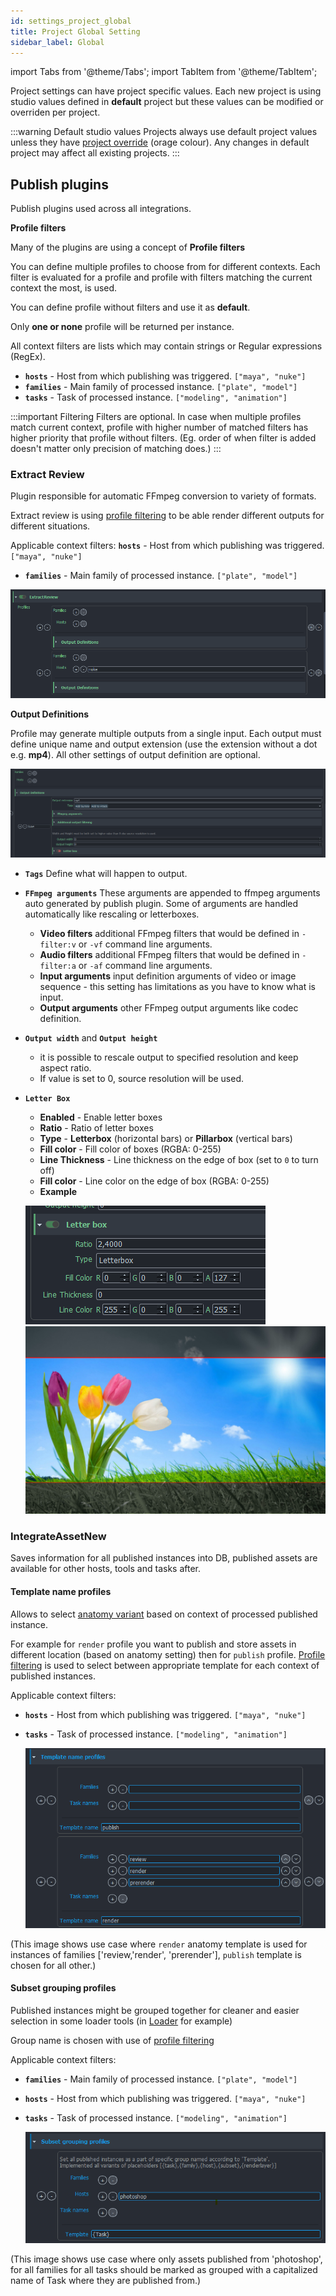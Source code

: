 ```yaml
---
id: settings_project_global
title: Project Global Setting
sidebar_label: Global
---
```


import Tabs from '@theme/Tabs';
import TabItem from '@theme/TabItem';

Project settings can have project specific values. Each new project is using studio values defined in **default** project but these values can be modified or overriden per project.

:::warning Default studio values
Projects always use default project values unless they have [project override](../admin_settings#project-overrides) (orage colour). Any changes in default project may affect all existing projects.
:::

## Publish plugins

Publish plugins used across all integrations.

**Profile filters**

Many of the plugins are using a concept of **Profile filters**

You can define multiple profiles to choose from for different contexts. Each filter is evaluated for a profile and 
profile with filters matching the current context the most, is used. 

You can define profile without filters and use it as **default**. 

Only **one or none** profile will be returned per instance.

All context filters are lists which may contain strings or Regular expressions (RegEx).
- **`hosts`** - Host from which publishing was triggered. `["maya", "nuke"]`
- **`families`** - Main family of processed instance. `["plate", "model"]`
- **`tasks`** - Task of processed instance. `["modeling", "animation"]`

:::important Filtering
Filters are optional. In case when multiple profiles match current context, profile with higher number of matched filters has higher priority that profile without filters.
(Eg. order of when filter is added doesn't matter only precision of matching does.)
:::

### Extract Review
Plugin responsible for automatic FFmpeg conversion to variety of formats.

Extract review is using [profile filtering](#profile_filters) to be able render different outputs for different situations.

Applicable context filters:
 **`hosts`** - Host from which publishing was triggered. `["maya", "nuke"]`
- **`families`** - Main family of processed instance. `["plate", "model"]`

![global_extract_review_profiles](assets/global_extract_review_profiles.png)

**Output Definitions**

Profile may generate multiple outputs from a single input. Each output must define unique name and output extension (use the extension without a dot e.g. **mp4**). All other settings of output definition are optional.

![global_extract_review_output_defs](assets/global_extract_review_output_defs.png)
- **`Tags`**
    Define what will happen to output.

- **`FFmpeg arguments`**
    These arguments are appended to ffmpeg arguments auto generated by publish plugin. Some of arguments are handled automatically like rescaling or letterboxes.
    - **Video filters** additional FFmpeg filters that would be defined in `-filter:v` or `-vf` command line arguments.
    - **Audio filters** additional FFmpeg filters that would be defined in `-filter:a` or `-af` command line arguments.
    - **Input arguments** input definition arguments of video or image sequence - this setting has limitations as you have to know what is input.
    - **Output arguments** other FFmpeg output arguments like codec definition.

- **`Output width`** and **`Output height`**
    - it is possible to rescale output to specified resolution and keep aspect ratio.
    - If value is set to 0, source resolution will be used.

- **`Letter Box`**
    - **Enabled** - Enable letter boxes
    - **Ratio** - Ratio of letter boxes
    - **Type** - **Letterbox** (horizontal bars) or **Pillarbox** (vertical bars)
    - **Fill color** - Fill color of boxes (RGBA: 0-255)
    - **Line Thickness** - Line thickness on the edge of box (set to `0` to turn off)
    - **Fill color** - Line color on the edge of box (RGBA: 0-255)
    - **Example**

    ![global_extract_review_letter_box_settings](assets/global_extract_review_letter_box_settings.png)
    ![global_extract_review_letter_box](assets/global_extract_review_letter_box.png)

### IntegrateAssetNew

Saves information for all published instances into DB, published assets are available for other hosts, tools and tasks after.
#### Template name profiles

Allows to select [anatomy variant](admin_settings_project_anatomy.md#templates) based on context of processed published instance. 

For example for `render` profile you want to publish and store assets in different location (based on anatomy setting) then for `publish` profile.
[Profile filtering](#profile_filters) is used to select between appropriate template for each context of published instances.

Applicable context filters:
- **`hosts`** - Host from which publishing was triggered. `["maya", "nuke"]`
- **`tasks`** - Task of processed instance. `["modeling", "animation"]`

    ![global_integrate_new_template_name_profile](assets/global_integrate_new_template_name_profile.png)
    
(This image shows use case where `render` anatomy template is used for instances of families ['review,'render', 'prerender'], `publish` template is chosen for all other.)

#### Subset grouping profiles

Published instances might be grouped together for cleaner and easier selection in some loader tools (in [Loader](#artist_tools#subset-groups) for example)

Group name is chosen with use of [profile filtering](#profile_filters)

Applicable context filters:
- **`families`** - Main family of processed instance. `["plate", "model"]`
- **`hosts`** - Host from which publishing was triggered. `["maya", "nuke"]`
- **`tasks`** - Task of processed instance. `["modeling", "animation"]`

    ![global_integrate_new_template_name_profile](assets/global_integrate_new_subset_group.png)
    
(This image shows use case where only assets published from 'photoshop', for all families for all tasks should be marked as grouped with a capitalized name of Task where they are published from.)